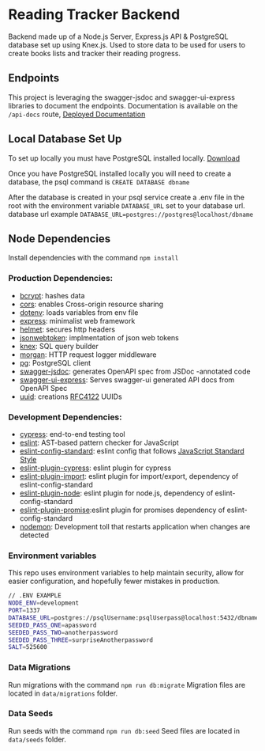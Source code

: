 # Reading Tracker Backend

Backend made up of a Node.js Server, Express.js API & PostgreSQL database set up using Knex.js. Used to store data to be used for users to create books lists and tracker their reading progress.

## Endpoints

This project is leveraging the swagger-jsdoc and swagger-ui-express libraries to document the endpoints. Documentation is available on the `/api-docs` route, [Deployed Documentation](https://reading-tracker-be.herokuapp.com/api-docs)

## Local Database Set Up

To set up locally you must have PostgreSQL installed locally. [Download](https://www.postgresql.org/download/)

Once you have PostgreSQL installed locally you will need to create a database, the psql command is `CREATE DATABASE dbname`

After the database is created in your psql service create a .env file in the root with the environment variable `DATABASE_URL` set to your database url. database url example `DATABASE_URL=postgres://postgres@localhost/dbname`

## Node Dependencies

Install dependencies with the command `npm install`

### Production Dependencies:

* [bcrypt](https://www.npmjs.com/package/bcrypt): hashes data
* [cors](https://www.npmjs.com/package/cors): enables Cross-origin resource sharing
* [dotenv](https://www.npmjs.com/package/dotenv): loads variables from env file
* [express](https://www.npmjs.com/package/express): minimalist web framework
* [helmet](https://www.npmjs.com/package/helmet): secures http headers
* [jsonwebtoken](https://www.npmjs.com/package/jsonwebtoken): implmentation of json web tokens
* [knex](https://www.npmjs.com/package/knex): SQL query builder
* [morgan](https://www.npmjs.com/package/morgan): HTTP request logger middleware
* [pg](https://www.npmjs.com/package/pg): PostgreSQL client
* [swagger-jsdoc](https://www.npmjs.com/package/swagger-jsdoc): generates OpenAPI spec from JSDoc -annotated code
* [swagger-ui-express](https://www.npmjs.com/package/swagger-ui-express): Serves swagger-ui generated API docs from OpenAPI Spec
* [uuid](https://www.npmjs.com/package/): creations [RFC4122](https://www.ietf.org/rfc/rfc4122.txt) UUIDs

### Development Dependencies:

* [cypress](https://www.npmjs.com/package/cypress): end-to-end testing tool
* [eslint](https://www.npmjs.com/package/eslint): AST-based pattern checker for JavaScript
* [eslint-config-standard](https://www.npmjs.com/package/eslint-config-standard): eslint config that follows [JavaScript Standard Style](https://standardjs.com/)
* [eslint-plugin-cypress](https://www.npmjs.com/package/eslint-plugin-cypress): eslint plugin for cypress
* [eslint-plugin-import](https://www.npmjs.com/package/eslint-plugin-import): eslint plugin for import/export, dependency of eslint-config-standard
* [eslint-plugin-node](https://www.npmjs.com/package/eslint-plugin-node): eslint plugin for node.js, dependency of eslint-config-standard
* [eslint-plugin-promise](https://www.npmjs.com/package/eslint-plugin-promise):eslint plugin for promises dependency of eslint-config-standard
* [nodemon](https://www.npmjs.com/package/nodemon): Development toll that restarts application when changes are detected

### Environment variables

This repo uses environment variables to help maintain security, allow for easier configuration, and hopefully fewer mistakes in production. 

```bash
// .ENV EXAMPLE
NODE_ENV=development
PORT=1337
DATABASE_URL=postgres://psqlUsername:psqlUserpass@localhost:5432/dbname
SEEDED_PASS_ONE=apassword
SEEDED_PASS_TWO=anotherpassword
SEEDED_PASS_THREE=surpriseAnotherpassword
SALT=525600
```

### Data Migrations

Run migrations with the command `npm run db:migrate`
Migration files are located in `data/migrations` folder.

### Data Seeds

Run seeds with the command `npm run db:seed`
Seed files are located in `data/seeds` folder.
